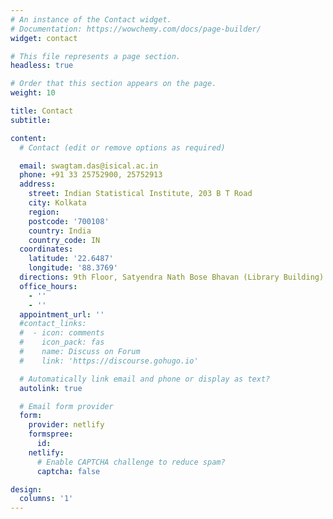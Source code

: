 ```yaml
---
# An instance of the Contact widget.
# Documentation: https://wowchemy.com/docs/page-builder/
widget: contact

# This file represents a page section.
headless: true

# Order that this section appears on the page.
weight: 10

title: Contact
subtitle:

content:
  # Contact (edit or remove options as required)

  email: swagtam.das@isical.ac.in
  phone: +91 33 25752900, 25752913
  address:
    street: Indian Statistical Institute, 203 B T Road
    city: Kolkata
    region: 
    postcode: '700108'
    country: India
    country_code: IN
  coordinates:
    latitude: '22.6487'
    longitude: '88.3769'
  directions: 9th Floor, Satyendra Nath Bose Bhavan (Library Building)
  office_hours:
    - ''
    - ''
  appointment_url: ''
  #contact_links:
  #  - icon: comments
  #    icon_pack: fas
  #    name: Discuss on Forum
  #    link: 'https://discourse.gohugo.io'

  # Automatically link email and phone or display as text?
  autolink: true

  # Email form provider
  form:
    provider: netlify
    formspree:
      id:
    netlify:
      # Enable CAPTCHA challenge to reduce spam?
      captcha: false

design:
  columns: '1'
---
```



